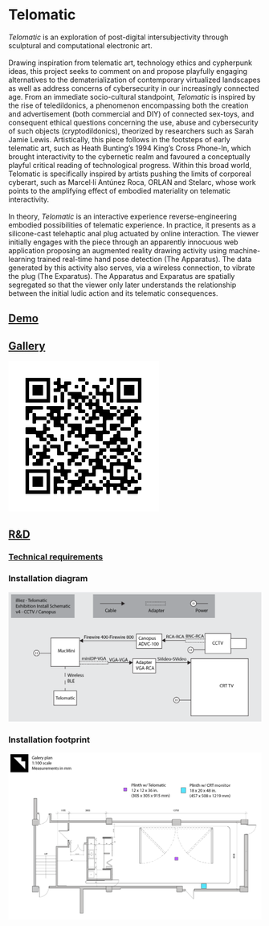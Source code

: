 # Telomatic
*Telomatic* is an exploration of post-digital intersubjectivity through sculptural and computational electronic art. <br><br>
Drawing inspiration from telematic art, technology ethics and cypherpunk ideas, this project seeks to comment on and propose playfully engaging alternatives to the dematerialization of contemporary virtualized landscapes as well as address concerns of cybersecurity in our increasingly connected age. From an immediate socio-cultural standpoint, *Telomatic* is inspired by the rise of teledildonics, a phenomenon encompassing both the creation and advertisement (both commercial and DIY) of connected sex-toys, and consequent ethical questions concerning the use, abuse and cybersecurity of such objects (cryptodildonics), theorized by researchers such as Sarah Jamie Lewis. Artistically, this piece follows in the footsteps of early telematic art, such as Heath Bunting’s 1994 King’s Cross Phone-In, which brought interactivity to the cybernetic realm and favoured a conceptually playful critical reading of technological progress. Within this broad world, Telomatic is specifically inspired by artists pushing the limits of corporeal cyberart, such as Marcel·lí Antúnez Roca, ORLAN and Stelarc, whose work points to the amplifying effect of embodied materiality on telematic interactivity. <br><br>
In theory, *Telomatic* is an interactive experience reverse-engineering embodied possibilities of telematic experience. In practice, it presents as a silicone-cast telehaptic anal plug actuated by online interaction. The viewer initially engages with the piece through an apparently innocuous web application proposing an augmented reality drawing activity using machine-learning trained real-time hand pose detection (The Apparatus). The data generated by this activity also serves, via a wireless connection, to vibrate the plug (The Exparatus). The Apparatus and Exparatus are spatially segregated so that the viewer only later understands the relationship between the initial ludic action and its telematic consequences.
<!-- ## [Online](https://hybrid.concordia.ca/i_planch/telomatic/) -->
## [Demo](https://ylliez.github.io/telomatic/web/)
## [Gallery](https://hybrid.concordia.ca/i_planch/telomatic/gallery/)
![Telomatic Gallery](GEN_install/graphic/QRstatic2.png)
## [R&D](https://docs.google.com/document/d/171jCMU2Uvftuaj1wQvpLnJiblMUfXRC_yw7K845iRvM/edit#)
### [Technical requirements](https://docs.google.com/spreadsheets/d/1EiCkT_d4SfhvJUTGcMUOAlP5tgtxAsZL5qKjLGzvXDs/edit#gid=1403493750)
### Installation diagram
![Installation diagram](GEN_install/diagram/telo_install_schem_v4_cctv-canopusE.png)
### Installation footprint
![Installation footprint](GEN_install/footprint/telo_footprint_EBE.png)
